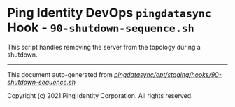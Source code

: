 
# Ping Identity DevOps `pingdatasync` Hook - `90-shutdown-sequence.sh`
 This script handles removing the server from the topology during a shutdown.

---
This document auto-generated from _[pingdatasync/opt/staging/hooks/90-shutdown-sequence.sh](https://github.com/pingidentity/pingidentity-docker-builds/blob/master/pingdatasync/opt/staging/hooks/90-shutdown-sequence.sh)_

Copyright (c) 2021 Ping Identity Corporation. All rights reserved.
